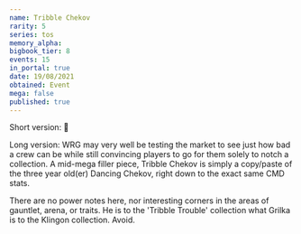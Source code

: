 ```yaml
---
name: Tribble Chekov
rarity: 5
series: tos
memory_alpha:
bigbook_tier: 8
events: 15
in_portal: true
date: 19/08/2021
obtained: Event
mega: false
published: true
---
```


Short version: 💩

Long version: WRG may very well be testing the market to see just how bad a crew can be while still convincing players to go for them solely to notch a collection. A mid-mega filler piece, Tribble Chekov is simply a copy/paste of the three year old(er) Dancing Chekov, right down to the exact same CMD stats.

There are no power notes here, nor interesting corners in the areas of gauntlet, arena, or traits. He is to the 'Tribble Trouble' collection what Grilka is to the Klingon collection. Avoid.
